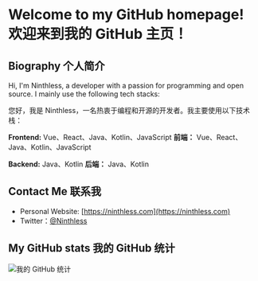# Welcome to my GitHub homepage!   欢迎来到我的 GitHub 主页！

## Biography 个人简介

Hi, I'm Ninthless, a developer with a passion for programming and open source. I mainly use the following tech stacks:

您好，我是 Ninthless，一名热衷于编程和开源的开发者。我主要使用以下技术栈：


**Frontend:** Vue、React、Java、Kotlin、JavaScript
**前端：** Vue、React、Java、Kotlin、JavaScript

**Backend:** Java、Kotlin
**后端：** Java、Kotlin

## Contact Me 联系我

- Personal Website: [https://ninthless.com](https://ninthless.com)
- Twitter：[@Ninthless](https://twitter.com/Ninthless)

## My GitHub stats 我的 GitHub 统计

![我的 GitHub 统计](https://github-readme-stats.vercel.app/api?username=Ninthless&show_icons=true&theme=radical)
